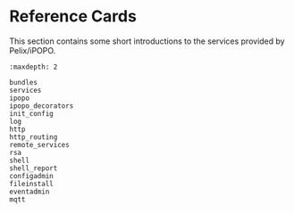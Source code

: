 # Reference Cards

This section contains some short introductions to the services provided by
Pelix/iPOPO.

```{toctree}
:maxdepth: 2

bundles
services
ipopo
ipopo_decorators
init_config
log
http
http_routing
remote_services
rsa
shell
shell_report
configadmin
fileinstall
eventadmin
mqtt
```
